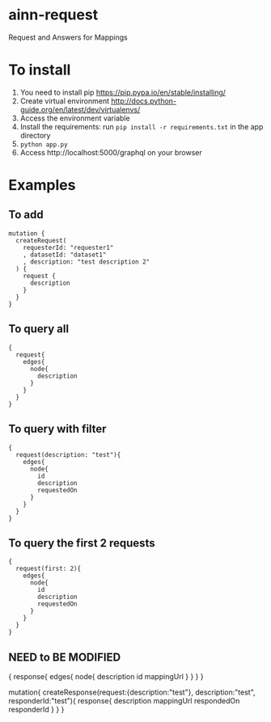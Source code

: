 # ainn-request
Request and Answers for Mappings

# To install
1. You need to install pip https://pip.pypa.io/en/stable/installing/
2. Create virtual environment http://docs.python-guide.org/en/latest/dev/virtualenvs/
3. Access the environment variable
4. Install the requirements: run `pip install -r requirements.txt` in the app directory
5. `python app.py`
6. Access http://localhost:5000/graphql on your browser




# Examples

## To add
```
mutation {
  createRequest(
    requesterId: "requester1"
    , datasetId: "dataset1"
    , description: "test description 2"
  ) {
    request {
      description
    }
  }
}
```

## To query all
```
{
  request{
    edges{
      node{
        description
      }
    }
  }
}
```

## To query with filter
```
{
  request(description: "test"){
    edges{
      node{
        id
        description
        requestedOn
      }
    }
  }
}
```

## To query the first 2 requests
```
{
  request(first: 2){
    edges{
      node{
        id
        description
        requestedOn
      }
    }
  }
}
```

## NEED to BE MODIFIED

{
  response{
    edges{
      node{
        description
        id
        mappingUrl
      }
    }
  }
}

mutation{
  createResponse(request:{description:"test"},
    description:"test", responderId:"test"){
    response{
      description
      mappingUrl
      respondedOn
      responderId
    }
  }
}